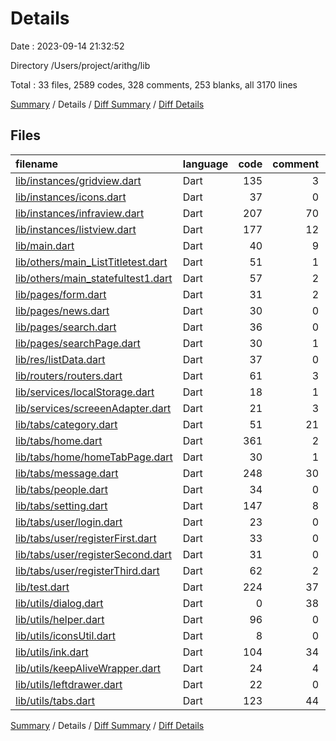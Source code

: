 # Details

Date : 2023-09-14 21:32:52

Directory /Users/project/arithg/lib

Total : 33 files,  2589 codes, 328 comments, 253 blanks, all 3170 lines

[Summary](results.md) / Details / [Diff Summary](diff.md) / [Diff Details](diff-details.md)

## Files
| filename | language | code | comment | blank | total |
| :--- | :--- | ---: | ---: | ---: | ---: |
| [lib/instances/gridview.dart](/lib/instances/gridview.dart) | Dart | 135 | 3 | 10 | 148 |
| [lib/instances/icons.dart](/lib/instances/icons.dart) | Dart | 37 | 0 | 4 | 41 |
| [lib/instances/infraview.dart](/lib/instances/infraview.dart) | Dart | 207 | 70 | 22 | 299 |
| [lib/instances/listview.dart](/lib/instances/listview.dart) | Dart | 177 | 12 | 10 | 199 |
| [lib/main.dart](/lib/main.dart) | Dart | 40 | 9 | 6 | 55 |
| [lib/others/main_ListTitletest.dart](/lib/others/main_ListTitletest.dart) | Dart | 51 | 1 | 7 | 59 |
| [lib/others/main_statefultest1.dart](/lib/others/main_statefultest1.dart) | Dart | 57 | 2 | 7 | 66 |
| [lib/pages/form.dart](/lib/pages/form.dart) | Dart | 31 | 2 | 5 | 38 |
| [lib/pages/news.dart](/lib/pages/news.dart) | Dart | 30 | 0 | 5 | 35 |
| [lib/pages/search.dart](/lib/pages/search.dart) | Dart | 36 | 0 | 5 | 41 |
| [lib/pages/searchPage.dart](/lib/pages/searchPage.dart) | Dart | 30 | 1 | 5 | 36 |
| [lib/res/listData.dart](/lib/res/listData.dart) | Dart | 37 | 0 | 1 | 38 |
| [lib/routers/routers.dart](/lib/routers/routers.dart) | Dart | 61 | 3 | 4 | 68 |
| [lib/services/localStorage.dart](/lib/services/localStorage.dart) | Dart | 18 | 1 | 4 | 23 |
| [lib/services/screeenAdapter.dart](/lib/services/screeenAdapter.dart) | Dart | 21 | 3 | 7 | 31 |
| [lib/tabs/category.dart](/lib/tabs/category.dart) | Dart | 51 | 21 | 4 | 76 |
| [lib/tabs/home.dart](/lib/tabs/home.dart) | Dart | 361 | 2 | 6 | 369 |
| [lib/tabs/home/homeTabPage.dart](/lib/tabs/home/homeTabPage.dart) | Dart | 30 | 1 | 7 | 38 |
| [lib/tabs/message.dart](/lib/tabs/message.dart) | Dart | 248 | 30 | 16 | 294 |
| [lib/tabs/people.dart](/lib/tabs/people.dart) | Dart | 34 | 0 | 4 | 38 |
| [lib/tabs/setting.dart](/lib/tabs/setting.dart) | Dart | 147 | 8 | 11 | 166 |
| [lib/tabs/user/login.dart](/lib/tabs/user/login.dart) | Dart | 23 | 0 | 5 | 28 |
| [lib/tabs/user/registerFirst.dart](/lib/tabs/user/registerFirst.dart) | Dart | 33 | 0 | 5 | 38 |
| [lib/tabs/user/registerSecond.dart](/lib/tabs/user/registerSecond.dart) | Dart | 31 | 0 | 5 | 36 |
| [lib/tabs/user/registerThird.dart](/lib/tabs/user/registerThird.dart) | Dart | 62 | 2 | 5 | 69 |
| [lib/test.dart](/lib/test.dart) | Dart | 224 | 37 | 24 | 285 |
| [lib/utils/dialog.dart](/lib/utils/dialog.dart) | Dart | 0 | 38 | 5 | 43 |
| [lib/utils/helper.dart](/lib/utils/helper.dart) | Dart | 96 | 0 | 10 | 106 |
| [lib/utils/iconsUtil.dart](/lib/utils/iconsUtil.dart) | Dart | 8 | 0 | 2 | 10 |
| [lib/utils/ink.dart](/lib/utils/ink.dart) | Dart | 104 | 34 | 21 | 159 |
| [lib/utils/keepAliveWrapper.dart](/lib/utils/keepAliveWrapper.dart) | Dart | 24 | 4 | 7 | 35 |
| [lib/utils/leftdrawer.dart](/lib/utils/leftdrawer.dart) | Dart | 22 | 0 | 4 | 26 |
| [lib/utils/tabs.dart](/lib/utils/tabs.dart) | Dart | 123 | 44 | 10 | 177 |

[Summary](results.md) / Details / [Diff Summary](diff.md) / [Diff Details](diff-details.md)